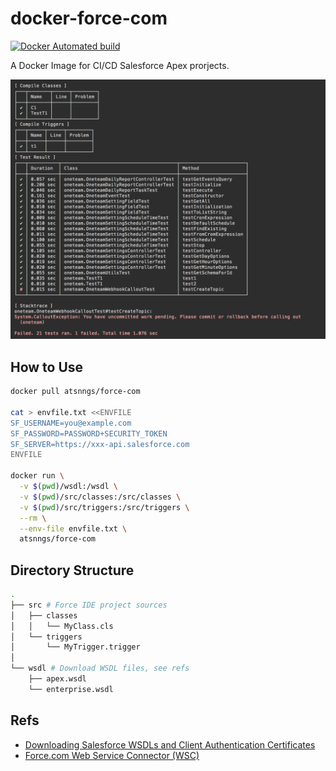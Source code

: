 docker-force-com
================


[![Docker Automated build](https://img.shields.io/docker/automated/atsnngs/radiko-recorder.svg?maxAge=2592000)](https://hub.docker.com/r/atsnngs/radiko-recorder/)

A Docker Image for CI/CD Salesforce Apex prorjects.

![Result](output.png)

How to Use
----------

```sh
docker pull atsnngs/force-com

cat > envfile.txt <<ENVFILE
SF_USERNAME=you@example.com
SF_PASSWORD=PASSWORD+SECURITY_TOKEN
SF_SERVER=https://xxx-api.salesforce.com
ENVFILE

docker run \
  -v $(pwd)/wsdl:/wsdl \
  -v $(pwd)/src/classes:/src/classes \
  -v $(pwd)/src/triggers:/src/triggers \
  --rm \
  --env-file envfile.txt \
  atsnngs/force-com
```

Directory Structure
-------------------

```sh
.
├── src # Force IDE project sources
│   ├── classes
│   │   └── MyClass.cls
│   └── triggers
│       └── MyTrigger.trigger
│
└── wsdl # Download WSDL files, see refs
    ├── apex.wsdl
    └── enterprise.wsdl
```

Refs
----

- [Downloading Salesforce WSDLs and Client Authentication Certificates](https://help.salesforce.com/HTViewHelpDoc?id=dev_wsdl.htm)
- [Force.com Web Service Connector (WSC)](https://github.com/forcedotcom/wsc)
